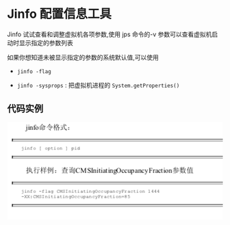 # Jinfo 配置信息工具

Jinfo 试试查看和调整虚拟机各项参数,使用 jps 命令的-v 参数可以查看虚拟机启动时显示指定的参数列表

如果你想知道未被显示指定的参数的系统默认值,可以使用 

- `jinfo -flag`

- `jinfo -sysprops` :  把虚拟机进程的 `System.getProperties()`

## 代码实例

![image-20200612231341900](assets/image-20200612231341900.png)